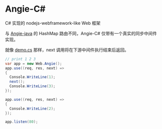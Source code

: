 # Angie-C\#

C# 实现的 nodejs-webframework-like Web 框架

与 [Angie-java]([/](https://github.com/Drincann/Angie-java)) 的 HashMap 路由不同，Angie-C\# 仅带有一个真实的同步中间件实现。

就像 [demo.cs](./demo.cs) 那样，next 调用将在下游中间件执行结束后返回。

```cs
// print 1 2 3
var app = new Web.Angie();
app.use((req, res, next) =>
{
  Console.WriteLine(1);
  next();
  Console.WriteLine(3);
});

app.use((req, res, next) =>
{
  Console.WriteLine(2);
});

app.listen(80);
```
